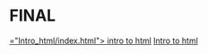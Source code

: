 # FINAL
<a href>="Intro_html/index.html"> intro to html</a>
<a href="Intro_html?index.html">Intro to html</a>